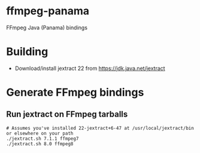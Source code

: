 # ffmpeg-panama
FFmpeg Java (Panama) bindings

# Building
- Download/install jextract 22 from https://jdk.java.net/jextract

# Generate FFmpeg bindings
## Run jextract on FFmpeg tarballs
```
# Assumes you've installed 22-jextract+6-47 at /usr/local/jextract/bin or elsewhere on your path
./jextract.sh 7.1.1 ffmpeg7
./jextract.sh 8.0 ffmpeg8
```
